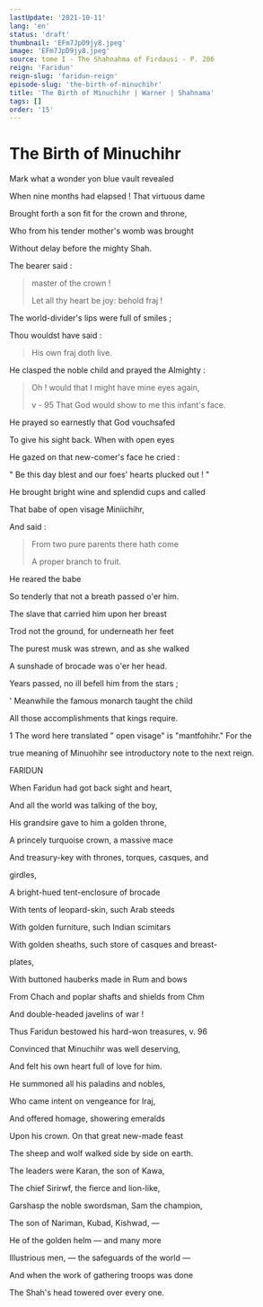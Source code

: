```yaml
---
lastUpdate: '2021-10-11'
lang: 'en'
status: 'draft'
thumbnail: 'EFm7JpD9jy8.jpeg'
image: 'EFm7JpD9jy8.jpeg'
source: tome I - The Shahnahma of Firdausi - P. 206
reign: 'Faridun'
reign-slug: 'faridun-reign'
episode-slug: 'the-birth-of-minuchihr'
title: 'The Birth of Minuchihr | Warner | Shahnama'
tags: []
order: '15'
---
```


<!-- LTeX: language=en -->

# The Birth of Minuchihr

Mark what a wonder yon blue vault revealed

When nine months had elapsed ! That virtuous dame

Brought forth a son fit for the crown and throne,

Who from his tender mother's womb was brought

Without delay before the mighty Shah.

The bearer said :

> master of the crown !
>
> Let all thy heart be joy: behold fraj !

The world-divider's lips were full of smiles ;

Thou wouldst have said :

> His own fraj doth live.

He clasped the noble child and prayed the Almighty :

> Oh ! would that I might have mine eyes again,
>
> v - 95 That God would show to me this infant's face.

He prayed so earnestly that God vouchsafed

To give his sight back. When with open eyes

He gazed on that new-comer's face he cried :

" Be this day blest and our foes' hearts plucked out ! "

He brought bright wine and splendid cups and called

That babe of open visage Miniichihr,

And said :

> From two pure parents there hath come
>
> A proper branch to fruit.

He reared the babe

So tenderly that not a breath passed o'er him.

The slave that carried him upon her breast

Trod not the ground, for underneath her feet

The purest musk was strewn, and as she walked

A sunshade of brocade was o'er her head.

Years passed, no ill befell him from the stars ;

' Meanwhile the famous monarch taught the child

All those accomplishments that kings require.

1 The word here translated " open visage" is "mantfohihr." For the

true meaning of Minuohihr see introductory note to the next reign.

FARlDUN

When Faridun had got back sight and heart,

And all the world was talking of the boy,

His grandsire gave to him a golden throne,

A princely turquoise crown, a massive mace

And treasury-key with thrones, torques, casques, and

girdles,

A bright-hued tent-enclosure of brocade

With tents of leopard-skin, such Arab steeds

With golden furniture, such Indian scimitars

With golden sheaths, such store of casques and breast-

plates,

With buttoned hauberks made in Rum and bows

From Chach and poplar shafts and shields from Chm

And double-headed javelins of war !

Thus Faridun bestowed his hard-won treasures, v. 96

Convinced that Minuchihr was well deserving,

And felt his own heart full of love for him.

He summoned all his paladins and nobles,

Who came intent on vengeance for Iraj,

And offered homage, showering emeralds

Upon his crown. On that great new-made feast

The sheep and wolf walked side by side on earth.

The leaders were Karan, the son of Kawa,

The chief Sirirwf, the fierce and lion-like,

Garshasp the noble swordsman, Sam the champion,

The son of Nariman, Kubad, Kishwad, —

He of the golden helm — and many more

Illustrious men, — the safeguards of the world —

And when the work of gathering troops was done

The Shah's head towered over every one.
